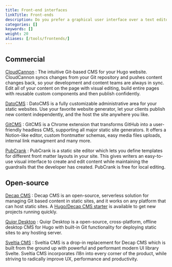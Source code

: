 ```yaml
---
title: Front-end interfaces
linkTitle: Front-ends
description: Do you prefer a graphical user interface over a text editor? Give these front-ends a try.
categories: []
keywords: []
weight: 20
aliases: [/tools/frontends/]
---
```


## Commercial

[CloudCannon](https://cloudcannon.com/hugo-cms/)
: The intuitive Git-based CMS for your Hugo website. CloudCannon syncs changes from your Git repository and pushes content changes back, so your development and content teams are always in sync. Edit all of your content on the page with visual editing, build entire pages with reusable custom components and then publish confidently.

[DatoCMS](https://www.datocms.com)
: DatoCMS is a fully customizable administrative area for your static websites. Use your favorite website generator, let your clients publish new content independently, and the host the site anywhere you like.

[GitCMS](https://gitcms.blog)
: GitCMS is a Chrome extension that transforms GitHub into a user-friendly headless CMS, supporting all major static site generators. It offers a Notion-like editor, custom frontmatter schemas, easy media files uploads, internal link managment and many more. 

[PubCrank](https://www.pubcrank.com/)
: PubCrank is a static site editor which lets you define templates for different front matter layouts in your site. This gives writers an easy-to-use visual interface to create and edit content while maintaining the guardrails that the developer has created. PubCrank is free for local editing.

## Open-source

[Decap CMS](https://decapcms.org/)
: Decap CMS is an open-source, serverless solution for managing Git based content in static sites, and it works on any platform that can host static sites. A [Hugo/Decap CMS starter](https://github.com/decaporg/one-click-hugo-cms) is available to get new projects running quickly.

[Quiqr Desktop](https://quiqr.org/)
: Quiqr Desktop is a open-source, cross-platform, offline desktop CMS for Hugo with built-in Git functionality for deploying static sites to any hosting server.

[Sveltia CMS](https://github.com/sveltia/sveltia-cms/)
:  Sveltia CMS is a drop-in replacement for Decap CMS which is built from the ground up with powerful and performant modern UI library Svelte. Sveltia CMS incorporates i18n into every corner of the product, while striving to radically improve UX, performance and productivity.
